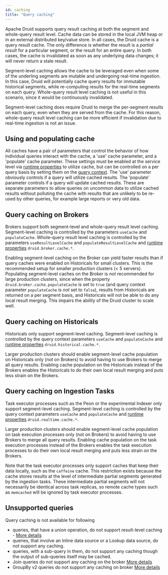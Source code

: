 ```yaml
---
id: caching
title: "Query caching"
---
```


<!--
  ~ Licensed to the Apache Software Foundation (ASF) under one
  ~ or more contributor license agreements.  See the NOTICE file
  ~ distributed with this work for additional information
  ~ regarding copyright ownership.  The ASF licenses this file
  ~ to you under the Apache License, Version 2.0 (the
  ~ "License"); you may not use this file except in compliance
  ~ with the License.  You may obtain a copy of the License at
  ~
  ~   http://www.apache.org/licenses/LICENSE-2.0
  ~
  ~ Unless required by applicable law or agreed to in writing,
  ~ software distributed under the License is distributed on an
  ~ "AS IS" BASIS, WITHOUT WARRANTIES OR CONDITIONS OF ANY
  ~ KIND, either express or implied.  See the License for the
  ~ specific language governing permissions and limitations
  ~ under the License.
  -->


Apache Druid supports query result caching at both the segment and whole-query result level. Cache data can be stored in the
local JVM heap or in an external distributed key/value store. In all cases, the Druid cache is a query result cache.
The only difference is whether the result is a _partial result_ for a particular segment, or the result for an entire
query. In both cases, the cache is invalidated as soon as any underlying data changes; it will never return a stale
result.

Segment-level caching allows the cache to be leveraged even when some of the underling segments are mutable and
undergoing real-time ingestion. In this case, Druid will potentially cache query results for immutable historical
segments, while re-computing results for the real-time segments on each query. Whole-query result level caching is not
useful in this scenario, since it would be continuously invalidated.

Segment-level caching does require Druid to merge the per-segment results on each query, even when they are served
from the cache. For this reason, whole-query result level caching can be more efficient if invalidation due to real-time
ingestion is not an issue.


## Using and populating cache

All caches have a pair of parameters that control the behavior of how individual queries interact with the cache, a 'use' cache parameter, and a 'populate' cache parameter. These settings must be enabled at the service level via [runtime properties](../configuration/index.md) to utilize cache, but can be controlled on a per query basis by setting them on the [query context](../querying/query-context.md). The 'use' parameter obviously controls if a query will utilize cached results. The 'populate' parameter controls if a query will update cached results. These are separate parameters to allow queries on uncommon data to utilize cached results without polluting the cache with results that are unlikely to be re-used by other queries, for example large reports or very old data.

## Query caching on Brokers

Brokers support both segment-level and whole-query result level caching. Segment-level caching is controlled by the
parameters `useCache` and `populateCache`. Whole-query result level caching is controlled by the parameters
`useResultLevelCache` and `populateResultLevelCache` and [runtime properties](../configuration/index.md)
`druid.broker.cache.*`.

Enabling segment-level caching on the Broker can yield faster results than if query caches were enabled on Historicals for small
clusters. This is the recommended setup for smaller production clusters (< 5 servers). Populating segment-level caches on
the Broker is _not_ recommended for large production clusters, since when the property `druid.broker.cache.populateCache` is
set to `true` (and query context parameter `populateCache` is _not_ set to `false`), results from Historicals are returned
on a per segment basis, and Historicals will not be able to do any local result merging. This impairs the ability of the
Druid cluster to scale well.

## Query caching on Historicals

Historicals only support segment-level caching. Segment-level caching is controlled by the query context
parameters `useCache` and `populateCache` and [runtime properties](../configuration/index.md)
`druid.historical.cache.*`.

Larger production clusters should enable segment-level cache population on Historicals only (not on Brokers) to avoid
having to use Brokers to merge all query results. Enabling cache population on the Historicals instead of the Brokers
enables the Historicals to do their own local result merging and puts less strain on the Brokers.

## Query caching on Ingestion Tasks

Task executor processes such as the Peon or the experimental Indexer only support segment-level caching. Segment-level 
caching is controlled by the query context parameters `useCache` and `populateCache` 
and [runtime properties](../configuration/index.html) `druid.realtime.cache.*`.

Larger production clusters should enable segment-level cache population on task execution processes only 
(not on Brokers) to avoid having to use Brokers to merge all query results. Enabling cache population on the 
task execution processes instead of the Brokers enables the task execution processes to do their own local 
result merging and puts less strain on the Brokers.

Note that the task executor processes only support caches that keep their data locally, such as the `caffeine` cache.
This restriction exists because the cache stores results at the level of intermediate partial segments generated by the
ingestion tasks. These intermediate partial segments will not necessarily be identical across task replicas, so
remote cache types such as `memcached` will be ignored by task executor processes.

## Unsupported queries

Query caching is not available for following
- queries, that have a union operation, do not support result-level caching - [More details](https://github.com/apache/druid/issues/8713)
- queries, that involve an Inline data source or a Lookup data source, do not support any caching. 
- queries, with a sub-query in them, do not support any caching though the output of sub-queries itself may be cached.
- Join queries do not support any caching on the broker [More details](https://github.com/apache/druid/issues/10444)
- GroupBy v2 queries do not support any caching on broker [More details](https://github.com/apache/druid/issues/3820)